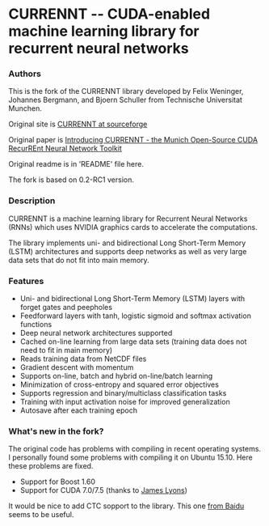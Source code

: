 СURRENNT -- CUDA-enabled machine learning library for recurrent neural networks
================

### Authors

This is the fork of the CURRENNT library developed by Felix Weninger, Johannes Bergmann, and Bjoern Schuller from Technische Universitat Munchen.

Original site is [CURRENNT at sourceforge](http://currennt.sourceforge.net/)

Original paper is [Introducing CURRENNT - the Munich Open-Source
CUDA RecurREnt Neural Network Toolkit](http://mediatum.ub.tum.de/doc/1238161/796312.pdf)

Original readme is in 'README' file here.

The fork is based on 0.2-RC1 version.

### Description

CURRENNT is a machine learning library for Recurrent Neural Networks (RNNs) which uses NVIDIA graphics cards to accelerate the computations.

The library implements uni- and bidirectional Long Short-Term Memory (LSTM) architectures and supports deep networks as well as very large data sets that do not fit into main memory.

### Features

* Uni- and bidirectional Long Short-Term Memory (LSTM) layers with forget gates and peepholes
* Feedforward layers with tanh, logistic sigmoid and softmax activation functions
* Deep neural network architectures supported
* Cached on-line learning from large data sets (training data does not need to fit in main memory)
* Reads training data from NetCDF files
* Gradient descent with momentum
* Supports on-line, batch and hybrid on-line/batch learning
* Minimization of cross-entropy and squared error objectives
* Supports regression and binary/multiclass classification tasks
* Training with input activation noise for improved generalization
* Autosave after each training epoch

### What's new in the fork?

The original code has problems with compiling in recent operating systems. I personally found some problems with compiling it on Ubuntu 15.10. Here these problems are fixed.

* Support for Boost 1.60
* Support for CUDA 7.0/7.5 (thanks to [James Lyons](http://www.jimblog.net/2015/10/installing-currennt-on-ubuntu-1404.html))

It would be nice to add CTC sopport to the library. This one [from Baidu](https://github.com/baidu-research/warp-ctc) seems to be useful.
